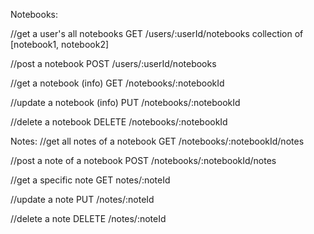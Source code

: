 Notebooks:

//get a user's all notebooks 
GET /users/:userId/notebooks    collection of [notebook1, notebook2]

//post a notebook
POST /users/:userId/notebooks

//get a notebook (info)
GET /notebooks/:notebookId

//update a notebook (info)
PUT /notebooks/:notebookId

//delete a notebook
DELETE /notebooks/:notebookId


Notes:
//get all notes of a notebook
GET  /notebooks/:notebookId/notes

//post a note of a notebook
POST  /notebooks/:notebookId/notes

//get a specific note
GET notes/:noteId

//update a note
PUT  /notes/:noteId

//delete a note
DELETE  /notes/:noteId

